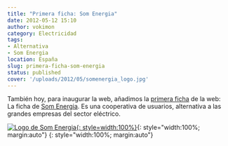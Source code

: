 ```yaml
---
title: "Primera ficha: Som Energia"
date: 2012-05-12 15:10
author: vokimon
category: Electricidad
tags:
- Alternativa
- Som Energia
location: España
slug: primera-ficha-som-energia
status: published
cover: '/uploads/2012/05/somenergia_logo.jpg'
---
```


También hoy, para inaugurar la web,
añadimos la [primera ficha] de la web:
La ficha de [Som Energia].
Es una cooperativa de usuarios, alternativa a las
grandes empresas del sector eléctrico.

[![Logo de Som Energia]({static}/uploads/2012/05/somenergia_logo.jpg "Logo de Som Energia"){: style=width:100%}]({static}/uploads/2012/05/somenergia_logo.jpg){: style="width:100%; margin:auto"}
{: style="width:100%; margin:auto"}


[primera ficha]: {filename}/pages/electricas-som-energia.md
[Som Energia]: https://somenergia.coop


